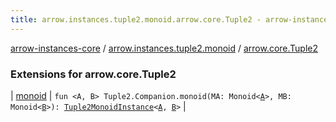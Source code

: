```yaml
---
title: arrow.instances.tuple2.monoid.arrow.core.Tuple2 - arrow-instances-core
---
```


[arrow-instances-core](../../index.html) / [arrow.instances.tuple2.monoid](../index.html) / [arrow.core.Tuple2](./index.html)

### Extensions for arrow.core.Tuple2

| [monoid](monoid.html) | `fun <A, B> Tuple2.Companion.monoid(MA: Monoid<`[`A`](monoid.html#A)`>, MB: Monoid<`[`B`](monoid.html#B)`>): `[`Tuple2MonoidInstance`](../../arrow.instances/-tuple2-monoid-instance/index.html)`<`[`A`](monoid.html#A)`, `[`B`](monoid.html#B)`>` |

